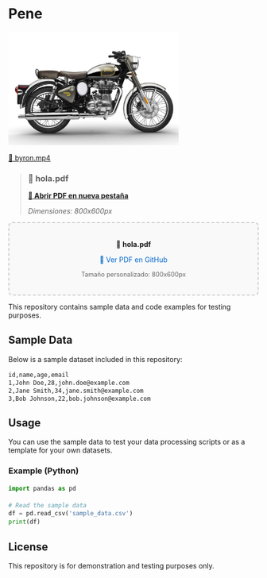 # Pene

<img src="https://raw.githubusercontent.com/reiuoerw209/test/main/media_DeepMindOrganizer/10-royal-enfield-classic-chrome-500-gris-2017.jpg" alt="10-royal-enfield-classic-chrome-500-gris-2017.jpg" width="343" height="229" />

[🎥 byron.mp4](https://raw.githubusercontent.com/reiuoerw209/test/main/media_DeepMindOrganizer/byron.mp4)


> ### 📄 hola.pdf
> 
> **[📖 Abrir PDF en nueva pestaña](https://raw.githubusercontent.com/reiuoerw209/test/main/media_DeepMindOrganizer/hola.pdf)**
> 
> *Dimensiones: 800x600px*

<div data-media-id="b556bec2-2f7e-4a1d-acd0-4bc13c9acd92" data-github-url="https://raw.githubusercontent.com/reiuoerw209/test/main/media_DeepMindOrganizer/hola.pdf" data-pdf-width="800" data-pdf-height="600" style="border: 2px dashed #ccc; padding: 20px; text-align: center; border-radius: 8px; background: #f9f9f9;">
  <p>📄 <strong>hola.pdf</strong></p>
  <p><a href="https://raw.githubusercontent.com/reiuoerw209/test/main/media_DeepMindOrganizer/hola.pdf" target="_blank" rel="noopener noreferrer" style="color: #0066cc; text-decoration: none;">🔗 Ver PDF en GitHub</a></p>
  <p style="font-size: 0.9em; color: #666;">Tamaño personalizado: 800x600px</p>
</div>



This repository contains sample data and code examples for testing purposes.

## Sample Data

Below is a sample dataset included in this repository:

```csv
id,name,age,email
1,John Doe,28,john.doe@example.com
2,Jane Smith,34,jane.smith@example.com
3,Bob Johnson,22,bob.johnson@example.com
```

## Usage

You can use the sample data to test your data processing scripts or as a template for your own datasets.

### Example (Python)

```python
import pandas as pd

# Read the sample data
df = pd.read_csv('sample_data.csv')
print(df)
```

## License

This repository is for demonstration and testing purposes only.
